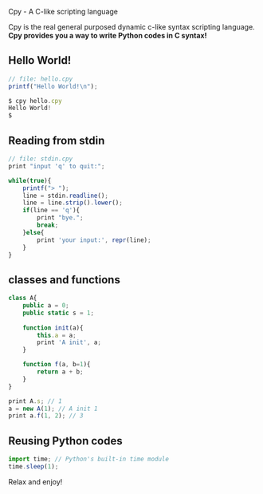 Cpy - A C-like scripting language

Cpy is the real general purposed dynamic c-like syntax scripting language. __Cpy provides you a way to write Python codes in C syntax!__

## Hello World!

```js
// file: hello.cpy
printf("Hello World!\n");

$ cpy hello.cpy
Hello World!
$
```

## Reading from stdin

```js
// file: stdin.cpy
print "input 'q' to quit:";

while(true){
	printf("> ");
	line = stdin.readline();
	line = line.strip().lower();
	if(line == 'q'){
		print "bye.";
		break;
	}else{
		print 'your input:', repr(line);
	}
}
```

## classes and functions

```js
class A{
	public a = 0;
	public static s = 1;
	
	function init(a){
		this.a = a;
		print 'A init', a;
	}

	function f(a, b=1){
		return a + b;
	}
}

print A.s; // 1
a = new A(1); // A init 1
print a.f(1, 2); // 3
```

## Reusing Python codes

```js
import time; // Python's built-in time module
time.sleep(1);
```

Relax and enjoy!

